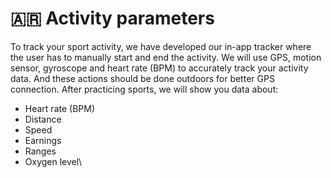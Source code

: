 # 🇦🇷 Activity parameters

To track your sport activity, we have developed our in-app tracker where the user has to manually start and end the activity. We will use GPS, motion sensor, gyroscope and heart rate (BPM) to accurately track your activity data. And these actions should be done outdoors for better GPS connection. After practicing sports, we will show you data about:

* Heart rate (BPM)
* Distance&#x20;
* Speed&#x20;
* Earnings&#x20;
* Ranges
* Oxygen level\
